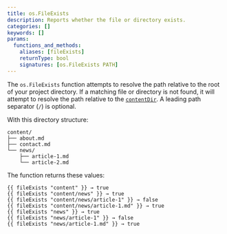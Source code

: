 ```yaml
---
title: os.FileExists
description: Reports whether the file or directory exists.
categories: []
keywords: []
params:
  functions_and_methods:
    aliases: [fileExists]
    returnType: bool
    signatures: [os.FileExists PATH]
---
```


The `os.FileExists` function attempts to resolve the path relative to the root of your project directory. If a matching file or directory is not found, it will attempt to resolve the path relative to the [`contentDir`](/docs/reference/configuration/all/#contentdir). A leading path separator (`/`) is optional.

With this directory structure:

```tree
content/
├── about.md
├── contact.md
└── news/
    ├── article-1.md
    └── article-2.md
```

The function returns these values:

```go-html-template
{{ fileExists "content" }} → true
{{ fileExists "content/news" }} → true
{{ fileExists "content/news/article-1" }} → false
{{ fileExists "content/news/article-1.md" }} → true
{{ fileExists "news" }} → true
{{ fileExists "news/article-1" }} → false
{{ fileExists "news/article-1.md" }} → true
```
